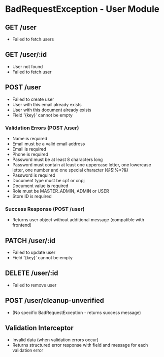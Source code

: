 # BadRequestException - User Module

## GET /user
- Failed to fetch users

## GET /user/:id
- User not found
- Failed to fetch user

## POST /user
- Failed to create user
- User with this email already exists
- User with this document already exists
- Field '{key}' cannot be empty

### Validation Errors (POST /user)
- Name is required
- Email must be a valid email address
- Email is required
- Phone is required
- Password must be at least 8 characters long
- Password must contain at least one uppercase letter, one lowercase letter, one number and one special character (@$!%*?&)
- Password is required
- Document type must be cpf or cnpj
- Document value is required
- Role must be MASTER_ADMIN, ADMIN or USER
- Store ID is required

### Success Response (POST /user)
- Returns user object without additional message (compatible with frontend)

## PATCH /user/:id
- Failed to update user
- Field '{key}' cannot be empty

## DELETE /user/:id
- Failed to remove user

## POST /user/cleanup-unverified
- (No specific BadRequestException - returns success message)

## Validation Interceptor
- Invalid data (when validation errors occur)
- Returns structured error response with field and message for each validation error
